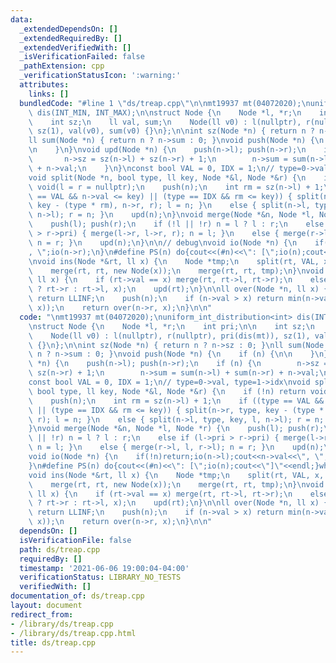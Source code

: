 ```yaml
---
data:
  _extendedDependsOn: []
  _extendedRequiredBy: []
  _extendedVerifiedWith: []
  _isVerificationFailed: false
  _pathExtension: cpp
  _verificationStatusIcon: ':warning:'
  attributes:
    links: []
  bundledCode: "#line 1 \"ds/treap.cpp\"\n\nmt19937 mt(04072020);\nuniform_int_distribution<int>\
    \ dis(INT_MIN, INT_MAX);\n\nstruct Node {\n    Node *l, *r;\n    int pri;\n\n\
    \    int sz;\n    ll val, sum;\n    Node(ll v0) : l(nullptr), r(nullptr), pri(dis(mt)),\
    \ sz(1), val(v0), sum(v0) {}\n};\n\nint sz(Node *n) { return n ? n->sz : 0; }\n\
    ll sum(Node *n) { return n ? n->sum : 0; }\nvoid push(Node *n) {\n    if (n) {\n\
    \n    }\n}\nvoid upd(Node *n) {\n    push(n->l); push(n->r);\n    if (n) {\n \
    \       n->sz = sz(n->l) + sz(n->r) + 1;\n        n->sum = sum(n->l) + sum(n->r)\
    \ + n->val;\n    }\n}\nconst bool VAL = 0, IDX = 1;\n// type=0->val, type=1->idx\n\
    void split(Node *n, bool type, ll key, Node *&l, Node *&r) {\n    if (!n) return\
    \ void(l = r = nullptr);\n    push(n);\n    int rm = sz(n->l) + 1;\n    if ((type\
    \ == VAL && n->val <= key) || (type == IDX && rm <= key)) { split(n->r, type,\
    \ key - (type * rm), n->r, r); l = n; }\n    else { split(n->l, type, key, l,\
    \ n->l); r = n; }\n    upd(n);\n}\nvoid merge(Node *&n, Node *l, Node *r) {\n\
    \    push(l); push(r);\n    if (!l || !r) n = l ? l : r;\n    else if (l->pri\
    \ > r->pri) { merge(l->r, l->r, r); n = l; }\n    else { merge(r->l, l, r->l);\
    \ n = r; }\n    upd(n);\n}\n\n// debug\nvoid io(Node *n) {\n    if(!n)return;io(n->l);cout<<n->val<<\"\
    , \";io(n->r);\n}\n#define PS(n) do{cout<<(#n)<<\": [\";io(n);cout<<\"]\"<<endl;}while(0)\n\
    \nvoid ins(Node *&rt, ll x) {\n    Node *tmp;\n    split(rt, VAL, x, rt, tmp);\n\
    \    merge(rt, rt, new Node(x));\n    merge(rt, rt, tmp);\n}\nvoid rem(Node *&rt,\
    \ ll x) {\n    if (rt->val == x) merge(rt, rt->l, rt->r);\n    else rem(x > rt->val\
    \ ? rt->r : rt->l, x);\n    upd(rt);\n}\n\nll over(Node *n, ll x) {\n    if (!n)\
    \ return LLINF;\n    push(n);\n    if (n->val > x) return min(n->val, over(n->l,\
    \ x));\n    return over(n->r, x);\n}\n\n"
  code: "\nmt19937 mt(04072020);\nuniform_int_distribution<int> dis(INT_MIN, INT_MAX);\n\
    \nstruct Node {\n    Node *l, *r;\n    int pri;\n\n    int sz;\n    ll val, sum;\n\
    \    Node(ll v0) : l(nullptr), r(nullptr), pri(dis(mt)), sz(1), val(v0), sum(v0)\
    \ {}\n};\n\nint sz(Node *n) { return n ? n->sz : 0; }\nll sum(Node *n) { return\
    \ n ? n->sum : 0; }\nvoid push(Node *n) {\n    if (n) {\n\n    }\n}\nvoid upd(Node\
    \ *n) {\n    push(n->l); push(n->r);\n    if (n) {\n        n->sz = sz(n->l) +\
    \ sz(n->r) + 1;\n        n->sum = sum(n->l) + sum(n->r) + n->val;\n    }\n}\n\
    const bool VAL = 0, IDX = 1;\n// type=0->val, type=1->idx\nvoid split(Node *n,\
    \ bool type, ll key, Node *&l, Node *&r) {\n    if (!n) return void(l = r = nullptr);\n\
    \    push(n);\n    int rm = sz(n->l) + 1;\n    if ((type == VAL && n->val <= key)\
    \ || (type == IDX && rm <= key)) { split(n->r, type, key - (type * rm), n->r,\
    \ r); l = n; }\n    else { split(n->l, type, key, l, n->l); r = n; }\n    upd(n);\n\
    }\nvoid merge(Node *&n, Node *l, Node *r) {\n    push(l); push(r);\n    if (!l\
    \ || !r) n = l ? l : r;\n    else if (l->pri > r->pri) { merge(l->r, l->r, r);\
    \ n = l; }\n    else { merge(r->l, l, r->l); n = r; }\n    upd(n);\n}\n\n// debug\n\
    void io(Node *n) {\n    if(!n)return;io(n->l);cout<<n->val<<\", \";io(n->r);\n\
    }\n#define PS(n) do{cout<<(#n)<<\": [\";io(n);cout<<\"]\"<<endl;}while(0)\n\n\
    void ins(Node *&rt, ll x) {\n    Node *tmp;\n    split(rt, VAL, x, rt, tmp);\n\
    \    merge(rt, rt, new Node(x));\n    merge(rt, rt, tmp);\n}\nvoid rem(Node *&rt,\
    \ ll x) {\n    if (rt->val == x) merge(rt, rt->l, rt->r);\n    else rem(x > rt->val\
    \ ? rt->r : rt->l, x);\n    upd(rt);\n}\n\nll over(Node *n, ll x) {\n    if (!n)\
    \ return LLINF;\n    push(n);\n    if (n->val > x) return min(n->val, over(n->l,\
    \ x));\n    return over(n->r, x);\n}\n\n"
  dependsOn: []
  isVerificationFile: false
  path: ds/treap.cpp
  requiredBy: []
  timestamp: '2021-06-06 19:00:04-04:00'
  verificationStatus: LIBRARY_NO_TESTS
  verifiedWith: []
documentation_of: ds/treap.cpp
layout: document
redirect_from:
- /library/ds/treap.cpp
- /library/ds/treap.cpp.html
title: ds/treap.cpp
---
```

